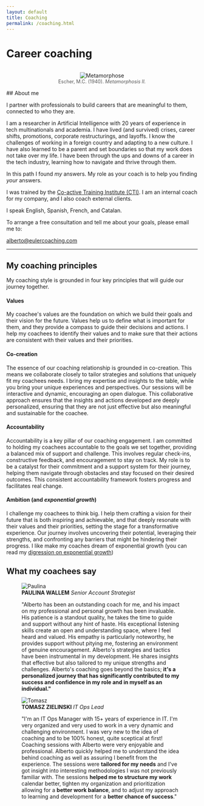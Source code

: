 ```yaml
---
layout: default
title: Coaching
permalink: /coaching.html
---
```


# Career coaching
<div style="text-align: center;">
    <figure style="display: inline-block;">
        <img src="{{site.baseurl}}/assets/img/metamorphose-2-3.jpg" alt="Metamorphose" style="max-width: 100%;" />
        <figcaption style="text-align: left; font-size: 0.9em; color: #555;">Escher, M.C. (1940). <i>Metamorphosis II.</i></figcaption>
    </figure>
</div>
## About me

I partner with professionals to build careers that are meaningful to them, connected to who they are. 

I am a researcher in Artificial Intelligence with 20 years of experience in tech multinationals and academia. I have lived (and survived) crises, career shifts, promotions, corporate restructurings, and layoffs. I know the challenges of working in a foreign country and adapting to a new culture. I have also learned to be a parent and set boundaries so that my work does not take over my life. I have been through the ups and downs of a career in the tech industry, learning how to navigate and thrive through them.

In this path I found *my* answers. My role as your coach is to help you finding *your* answers.

I was trained by the [Co-active Training Institute (CTI)](https://coactive.com/). I am an internal coach for my company, and I also coach external clients.

I speak English, Spanish, French, and Catalan. 

To arrange a free consultation and tell me about your goals, please email me to:

<div class="center-email">
    <a href="mailto:alberto@eulercoaching.com">alberto@eulercoaching.com</a>
</div>

----

## My coaching principles 

My coaching style is grounded in four key principles that will guide our journey together.

#### **Values**

My coachee's values are the foundation on which we build their goals and their vision for the future. Values help us to define what is important for them, and they provide a compass to guide their decisions and actions. I help my coachees to identify their values and to make sure that their actions are consistent with their values and their priorities.

#### **Co-creation**

The essence of our coaching relationship is grounded in co-creation. This means we collaborate closely to tailor strategies and solutions that uniquely fit my coachees needs. I bring my expertise and insights to the table, while you bring your unique experiences and perspectives. Our sessions will be interactive and dynamic, encouraging an open dialogue. This collaborative approach ensures that the insights and actions developed are deeply personalized, ensuring that they are not just effective but also meaningful and sustainable for the coachee.

#### **Accountability**

Accountability is a key pillar of our coaching engagement. I am committed to holding my coachees accountable to the goals we set together, providing a balanced mix of support and challenge. This involves regular check-ins, constructive feedback, and encouragement to stay on track. My role is to be a catalyst for their commitment and a support system for their journey, helping them navigate through obstacles and stay focused on their desired outcomes. This consistent accountability framework fosters progress and facilitates real change.

#### **Ambition** (and *exponential growth*)

I challenge my coachees to think big. I help them crafting a vision for their future that is both inspiring and achievable, and that deeply resonate with their values and their priorities, setting the stage for a transformative experience. Our journey involves uncovering their potential, leveraging their strengths, and confronting any barriers that might be hindering their progress. I like make my coaches dream of exponential growth (you can read my <a href="posts/a-digression-on-exponential-growth.html">digression on exponential growth</a>)
<br>

## What my coachees say

<div class="reviews">
    <div class="review-item">
        <figure class="review-figure">
            <img src="{{site.baseurl}}/assets/img/coachees/paulina.jpg" alt="Paulina" class="review-photo" />
            <figcaption class="review-text">
                <strong class="review-name">PAULINA WALLEM</strong> <i class="review-position">Senior Account Strategist</i>
                <p class="review-opinion">"Alberto has been an outstanding coach for me, and his impact on my professional and personal growth has been invaluable. His patience is a standout quality, he takes the time to guide and support without any hint of haste. His exceptional listening skills create an open and understanding space, where I feel heard and valued. His empathy is particularly noteworthy, he provides support without pitying me, fostering an environment of genuine encouragement. Alberto's strategies and tactics have been instrumental in my development. He shares insights that effective but also tailored to my unique strengths and challenges. Alberto's coaching goes beyond the basics; <b>it's a personalized journey that has significantly contributed to my success and confidence in my role and in myself as an individual."</b></p>
            </figcaption>
        </figure>
    </div>
    <div class="review-item reverse">
        <figure class="review-figure">
            <img src="{{site.baseurl}}/assets/img/coachees/tomasz.png" alt="Tomasz" class="review-photo" />
            <figcaption class="review-text">
                <strong class="review-name">TOMASZ ZIELINSKI</strong> <i class="review-position">IT Ops Lead</i>
                <p class="review-opinion">"I'm an IT Ops Manager with 15+ years of experience in IT. I'm very organized and very used to work in a very dynamic and challenging environment. I was very new to the idea of coaching and to be 100% honest, quite sceptical at first! Coaching sessions with Alberto were very enjoyable and professional. Alberto quickly helped me to understand the idea behind coaching as well as assuring I benefit from the experience. The sessions were <b>tailored for my needs</b> and I've got insight into interesting methodologies I was not previously familiar with. The sessions <b>helped me to structure my work</b> calendar better, tighten my organization and prioritization allowing for a <b>better work balance</b>, and to adjust my approach to learning and development for a <b>better chance of success</b>."</p>
            </figcaption>
        </figure>
    </div>
    <!-- Añade más reviews aquí -->
</div>



<br>
<br>
<br>